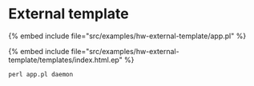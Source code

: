 # External template


{% embed include file="src/examples/hw-external-template/app.pl" %}

{% embed include file="src/examples/hw-external-template/templates/index.html.ep" %}

```
perl app.pl daemon
```


